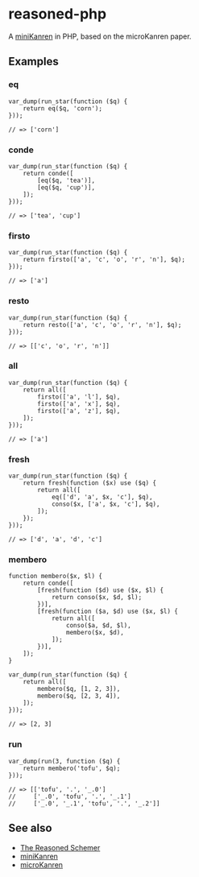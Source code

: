 # reasoned-php

A [miniKanren](http://minikanren.org/) in PHP, based on the microKanren paper.

## Examples

### eq

    var_dump(run_star(function ($q) {
        return eq($q, 'corn');
    }));

    // => ['corn']

### conde

    var_dump(run_star(function ($q) {
        return conde([
            [eq($q, 'tea')],
            [eq($q, 'cup')],
        ]);
    }));

    // => ['tea', 'cup']

### firsto

    var_dump(run_star(function ($q) {
        return firsto(['a', 'c', 'o', 'r', 'n'], $q);
    }));

    // => ['a']

### resto

    var_dump(run_star(function ($q) {
        return resto(['a', 'c', 'o', 'r', 'n'], $q);
    }));

    // => [['c', 'o', 'r', 'n']]

### all

    var_dump(run_star(function ($q) {
        return all([
            firsto(['a', 'l'], $q),
            firsto(['a', 'x'], $q),
            firsto(['a', 'z'], $q),
        ]);
    }));

    // => ['a']

### fresh

    var_dump(run_star(function ($q) {
        return fresh(function ($x) use ($q) {
            return all([
                eq(['d', 'a', $x, 'c'], $q),
                conso($x, ['a', $x, 'c'], $q),
            ]);
        });
    }));

    // => ['d', 'a', 'd', 'c']

### membero

    function membero($x, $l) {
        return conde([
            [fresh(function ($d) use ($x, $l) {
                return conso($x, $d, $l);
            })],
            [fresh(function ($a, $d) use ($x, $l) {
                return all([
                    conso($a, $d, $l),
                    membero($x, $d),
                ]);
            })],
        ]);
    }

    var_dump(run_star(function ($q) {
        return all([
            membero($q, [1, 2, 3]),
            membero($q, [2, 3, 4]),
        ]);
    }));

    // => [2, 3]

### run

    var_dump(run(3, function ($q) {
        return membero('tofu', $q);
    }));

    // => [['tofu', '.', '_.0']
    //     ['_.0', 'tofu', '.', '_.1']
    //     ['_.0', '_.1', 'tofu', '.', '_.2']]

## See also

* [The Reasoned Schemer](http://mitpress.mit.edu/books/reasoned-schemer)
* [miniKanren](http://minikanren.org/)
* [microKanren](http://webyrd.net/scheme-2013/papers/HemannMuKanren2013.pdf)
